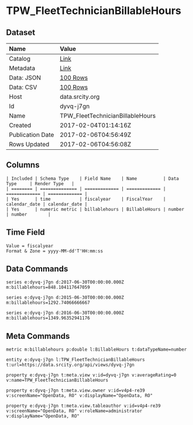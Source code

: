# TPW_FleetTechnicianBillableHours

## Dataset

| Name | Value |
| :--- | :---- |
| Catalog | [Link](https://catalog.data.gov/dataset/tpw-fleettechnicianbillablehours) |
| Metadata | [Link](https://data.srcity.org/api/views/dyvq-j7gn) |
| Data: JSON | [100 Rows](https://data.srcity.org/api/views/dyvq-j7gn/rows.json?max_rows=100) |
| Data: CSV | [100 Rows](https://data.srcity.org/api/views/dyvq-j7gn/rows.csv?max_rows=100) |
| Host | data.srcity.org |
| Id | dyvq-j7gn |
| Name | TPW_FleetTechnicianBillableHours |
| Created | 2017-02-04T01:14:16Z |
| Publication Date | 2017-02-06T04:56:49Z |
| Rows Updated | 2017-02-06T04:56:08Z |

## Columns

```ls
| Included | Schema Type    | Field Name    | Name          | Data Type     | Render Type   |
| ======== | ============== | ============= | ============= | ============= | ============= |
| Yes      | time           | fiscalyear    | FiscalYear    | calendar_date | calendar_date |
| Yes      | numeric metric | billablehours | BillableHours | number        | number        |
```

## Time Field

```ls
Value = fiscalyear
Format & Zone = yyyy-MM-dd'T'HH:mm:ss
```

## Data Commands

```ls
series e:dyvq-j7gn d:2017-06-30T00:00:00.000Z m:billablehours=848.104117647059

series e:dyvq-j7gn d:2015-06-30T00:00:00.000Z m:billablehours=1292.74066666667

series e:dyvq-j7gn d:2016-06-30T00:00:00.000Z m:billablehours=1349.96352941176
```

## Meta Commands

```ls
metric m:billablehours p:double l:BillableHours t:dataTypeName=number

entity e:dyvq-j7gn l:TPW_FleetTechnicianBillableHours t:url=https://data.srcity.org/api/views/dyvq-j7gn

property e:dyvq-j7gn t:meta.view v:id=dyvq-j7gn v:averageRating=0 v:name=TPW_FleetTechnicianBillableHours

property e:dyvq-j7gn t:meta.view.owner v:id=v4p4-re39 v:screenName="OpenData, RO" v:displayName="OpenData, RO"

property e:dyvq-j7gn t:meta.view.tableauthor v:id=v4p4-re39 v:screenName="OpenData, RO" v:roleName=administrator v:displayName="OpenData, RO"
```